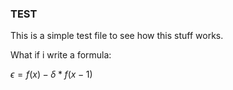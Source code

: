 ### TEST ####

This is a simple test file to see how this stuff works. 


What if i write a formula:

$\epsilon = f(x) - \delta * f(x-1)$
